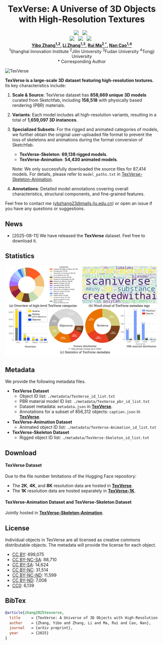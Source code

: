 <div align="center">
<h1 align="center" >
  TexVerse: A Universe of 3D Objects <br> with High-Resolution Textures
</h1>

  <a href='#'><img src='https://img.shields.io/badge/Project%20Page-Coming%20Soon-lightgrey'></a> &nbsp;
  <a href='https://raw.githubusercontent.com/yiboz2001/TexVerse/main/assets/TexVerse.pdf'><img src='https://img.shields.io/badge/Paper-Download-critical'></a> &nbsp;
<br>
  <a href='https://huggingface.co/datasets/YiboZhang2001/TexVerse'>
  <img src='https://img.shields.io/badge/%F0%9F%A4%97%20Hugging%20Face-TexVerse-blue'></a> &nbsp;
  <a href='https://huggingface.co/datasets/YiboZhang2001/TexVerse-1K'>
  <img src='https://img.shields.io/badge/%F0%9F%A4%97%20Hugging%20Face-TexVerse--1K-blue'></a> &nbsp;
  <a href='https://huggingface.co/datasets/YiboZhang2001/TexVerse-Skeleton-Animation'>
  <img src='https://img.shields.io/badge/%F0%9F%A4%97%20Hugging%20Face-TexVerse--Skeleton--Animation-blue'></a> &nbsp;
<br>
**[Yibo Zhang<sup>1,2</sup>](https://yiboz2001.github.io/),  [Li Zhang<sup>1,3</sup>](https://lzrobots.github.io/),  [Rui Ma<sup>2 &ast;</sup>](https://ruim-jlu.github.io/), [Nan Cao<sup>1,4</sup>](http://nancao.org/)** 
<br>
<sup>1</sup>Shanghai Innovation Institute
<sup>2</sup>Jilin University 
<sup>3</sup>Fudan University 
<sup>4</sup>Tongji University 
<br>
&ast; Corresponding Author

</div>

![TexVerse](assets/teaser.png)

**TexVerse is a large-scale 3D dataset featuring high-resolution textures.**  Its key characteristics include:

1. **Scale & Source**: TexVerse dataset has **858,669 unique 3D models** curated from Sketchfab, including **158,518** with physically based rendering (PBR) materials.
2. **Variants**: Each model includes all high-resolution variants, resulting in a total of **1,659,097 3D instances**.
3. **Specialized Subsets**:
   For the rigged and animated categories of models, we further obtain the original user-uploaded file format to prevent the loss of skeletons and animations during the format conversion of Sketchfab. 
   - **TexVerse-Skeleton**: **69,138 rigged models**.
   - **TexVerse-Animation**: **54,430 animated models**.

   Note: We only successfully downloaded the source files for 87,414 models. For details, please refer to `model_paths.txt` in [TexVerse-Skeleton-Animation](https://huggingface.co/datasets/YiboZhang2001/TexVerse-Skeleton-Animation).
4. **Annotations**: Detailed model annotations covering overall characteristics, structural components, and fine-grained features.



Feel free to contact me ([ybzhang23@mails.jlu.edu.cn](mailto:ybzhang23@mails.jlu.edu.cn)) or open an issue if you have any questions or suggestions.


## News

- [2025-08-11] We have released the **TexVerse** dataset. Feel free to download it.

## Statistics

![TexVerse](assets/statistics.png)

## Metadata

We provide the following metadata files.
- **TexVerse Dataset**  
  - Object ID list: `./metadata/TexVerse_id_list.txt`  
  - PBR material model ID list: `./metadata/TexVerse_pbr_id_list.txt`  
  - Dataset metadata: `metadata.json` in [**TexVerse**](https://huggingface.co/datasets/YiboZhang2001/TexVerse).
  - Annotations for a subset of 856,312 objects: `caption.json` in [**TexVerse**](https://huggingface.co/datasets/YiboZhang2001/TexVerse).
- **TexVerse-Animation Dataset**  
  - Animated object ID list: `./metadata/TexVerse-Animation_id_list.txt`  
- **TexVerse-Skeleton Dataset**  
  - Rigged object ID list: `./metadata/TexVerse-Skeleton_id_list.txt`  

## Download

#### **TexVerse Dataset**  
Due to the file number limitations of the Hugging Face repository:  
- The **2K**, **4K**, and **8K** resolution data are hosted in [**TexVerse**](https://huggingface.co/datasets/YiboZhang2001/TexVerse).  
- The **1K** resolution data are hosted separately in [**TexVerse-1K**](https://huggingface.co/datasets/YiboZhang2001/TexVerse-1K).  

#### **TexVerse-Animation Dataset** and **TexVerse-Skeleton Dataset**  
Jointly hosted in [**TexVerse-Skeleton-Animation**](https://huggingface.co/datasets/YiboZhang2001/TexVerse-Skeleton-Animation).


## License

Individual objects in TexVerse are all licensed as creative commons distributable objects. The metadata will provide the license for each object.

- [CC BY](https://creativecommons.org/licenses/by/4.0/): 699,075  
- [CC BY-NC-SA](https://creativecommons.org/licenses/by-nc-sa/4.0/): 88,710  
- [CC BY-SA](https://creativecommons.org/licenses/by-sa/4.0/): 14,624  
- [CC BY-NC](https://creativecommons.org/licenses/by-nc/4.0/): 31,514  
- [CC BY-NC-ND](https://creativecommons.org/licenses/by-nc-nd/4.0/): 11,599  
- [CC BY-ND](https://creativecommons.org/licenses/by-nd/4.0/): 7,008  
- [CC0](https://creativecommons.org/publicdomain/zero/1.0/): 6,139 

## BibTex

``` bibtex
@article{zhang2025texverse,
  title     = {TexVerse: A Universe of 3D Objects with High-Resolution Textures},
  author    = {Zhang, Yibo and Zhang, Li and Ma, Rui and Cao, Nan}, 
  journal   = {arXiv preprint},
  year      = {2025}
}
```









